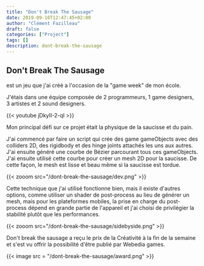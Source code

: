 ```yaml
---
title: "Don't Break The Sausage"
date: 2019-09-16T12:47:45+02:00
author: "Clément Fazilleau"
draft: false
categories: ["Project"]
tags: []
description: dont-break-the-sausage
---
```


## Don't Break The Sausage

est un jeu que j'ai créé a l'occasion de la "game week" de mon école.

J'étais dans une équipe composée de 2 programmeurs, 1 game designers, 3 artistes et 2 sound designers.

{{< youtube jDkyII-2-qI >}}

Mon principal défi sur ce projet était la physique de la saucisse et du pain.

J'ai commencé par faire un script qui crée des game gameObjects avec des colliders 2D, des rigidbody et des hinge joints attachés les uns aux autres.
J'ai ensuite généré une courbe de Bézier parcourant tous ces gameObjects. J'ai ensuite utilisé cette courbe pour créer un mesh 2D pour la saucisse. De cette façon, le mesh est lisse et beau même si la saucisse est tordue.

{{< zooom src="/dont-break-the-sausage/dev.png" >}}

Cette technique que j'ai utilisé fonctionne bien, mais il existe d'autres options, comme utiliser un shader de post-process au lieu de générer un mesh, mais pour les plateformes mobiles, la prise en charge du post-process dépend en grande partie de l'appareil et j'ai choisi de privilégier la stabilité plutôt que les performances.

{{< zooom src="/dont-break-the-sausage/sidebyside.png" >}}

Don't break the sausage a reçu le prix de la Créativité à la fin de la semaine et s'est vu offrir la possibilité d'être publié par Webedia games.

{{< image src = "/dont-break-the-sausage/award.png" >}}
